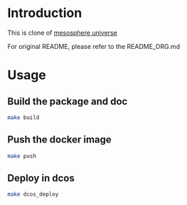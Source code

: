 # Introduction

This is clone of [mesosphere universe](https://github.com/mesosphere/universe)

For original README, please refer to the README\_ORG.md

# Usage

## Build the package and doc

```bash
make build
```

## Push the docker image

```bash
make push
```

## Deploy in dcos

```bash
make dcos_deploy
```
